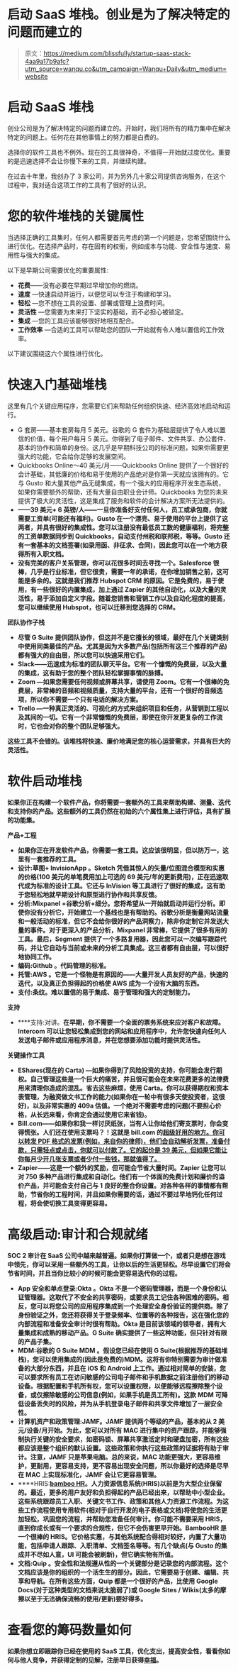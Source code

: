 # 启动 SaaS 堆栈。创业是为了解决特定的问题而建立的

> 原文：<https://medium.com/blissfully/startup-saas-stack-4aa9a17b9afc?utm_source=wanqu.co&utm_campaign=Wanqu+Daily&utm_medium=website>

# 启动 SaaS 堆栈

创业公司是为了解决特定的问题而建立的。开始时，我们将所有的精力集中在解决特定的问题上。任何花在其他事情上的努力都是白费的。

选择你的软件工具也不例外。现在的工具很神奇，不值得一开始就过度优化。重要的是迅速选择不会让你慢下来的工具，并继续构建。

在过去十年里，我创办了 3 家公司，并为另外几十家公司提供咨询服务，在这个过程中，我对适合这项工作的工具有了很好的认识。

# 您的软件堆栈的关键属性

当选择正确的工具集时，任何人都需要首先考虑的第一个问题是，您希望围绕什么进行优化。在选择产品时，存在固有的权衡，例如成本与功能、安全性与速度、易用性与强大的集成。

以下是早期公司需要优化的重要属性:

*   **花费**——没有必要在早期过早增加你的燃烧。
*   **速度** —快速启动并运行，以便您可以专注于构建和学习。
*   **轻松** —您不想在工具的设置、部署或管理上浪费时间。
*   **灵活性** —您需要为未来打下坚实的基础，而不必担心被锁定。
*   **集成** —您的工具应该能够很好地相互配合。
*   **工作效率** —合适的工具可以帮助您的团队一开始就有令人难以置信的工作效率。

以下建议围绕这六个属性进行优化。

# 快速入门基础堆栈

这里有几个关键应用程序，您需要它们来帮助任何组织快速、经济高效地启动和运行。



*   G 套房——基本套房每月 5 美元。谷歌的 G 套件为基础层提供了令人难以置信的价值，每个用户每月 5 美元。你得到了电子邮件、文件共享、办公套件、基本的协作和简单的身份。这几乎是早期科技公司的标准问题，如果你需要更强大的功能，它会给你足够的发展空间。
*   Quickbooks Online～40 美元/月——Quickbooks Online 提供了一个很好的会计基础，其低廉的价格和易于使用的产品绝对是你第一天就应该拥有的。它与 Gusto 和大量其他产品无缝集成，有一个强大的应用程序开发生态系统，如果你需要额外的帮助，还有大量自由职业会计师。Quickbooks 为您的未来提供了极大的灵活性，这是集成了服务和软件的会计解决方案所无法提供的。
*   [](https://gusto.com/r/DJnPf)**——39 美元+ 6 英镑/人——一旦你准备好支付任何人，员工或承包商，你就需要工资单(可能还有福利)。Gusto 在一个漂亮、易于使用的平台上提供了这两者，并具有很好的集成性。您可以注册没有最低员工数的健康福利，将完整的工资单数据同步到 Quickbooks，自动支付州税和联邦税，等等。Gusto 还有一套基本的文档签署(如录用函、非征求、合同)，因此您可以在一个地方获得所有入职文档。**
*   **没有完美的客户关系管理，你可以花很多时间去寻找一个。Salesforce 很棒，几乎是行业标准，但它很贵，需要一年的承诺，在你增加销售之前，这可能是多余的。这就是我们推荐 Hubspot CRM 的原因。它是免费的，易于使用，有一些很好的内置集成，加上通过 Zapier 的其他自动化，以及大量的灵活性，易于添加自定义字段。随着您销售和营销工作以及自动化程度的提高，您可以继续使用 Hubspot，也可以迁移到您选择的 CRM。**

****团队协作子栈****

*   **尽管 G Suite 提供团队协作，但这并不是它擅长的领域，最好在几个关键类别中使用同类最佳的产品。尤其是因为大多数产品(包括所有这三个推荐的产品)都有强大的自由层，所以您可以快速采用它们。**
*   ****Slack**——迅速成为标准的团队聊天平台。它有一个慷慨的免费层，以及大量的集成，这有助于您的整个团队轻松掌握事情的脉搏。**
*   ****Zoom** —如果您需要任何视频或屏幕共享，请使用 Zoom。它有一个很棒的免费层，非常棒的音频和视频质量，支持大量的平台，还有一个很好的音频选项，所以你不需要一个只有电话的解决方案。**
*   **Trello —一种真正灵活的、可视化的方式来组织项目和任务，从营销到工程以及其间的一切。它有一个非常慷慨的免费层，即使在你开发更复杂的工作流时，它也会对你的整个团队足够强大。**

**这些工具不会错的。该堆栈将快速、廉价地满足您的核心运营需求，并具有巨大的灵活性。**

# **软件启动堆栈**

**如果你正在构建一个软件产品，你将需要一套额外的工具来帮助构建、测量、迭代和支持你的产品。这些额外的工具仍然在初始的六个属性集上进行评估，具有扩展的功能集。**



****产品+工程****

*   **如果你正在开发软件产品，你需要一套工具。这应该很明显，但以防万一，这里有一套推荐的工具。**
*   ****设计:草图+ InvisionApp** 。Sketch 凭借其惊人的矢量/位图混合模型和实惠的价格(100 美元的单笔费用加上可选的 69 美元/年的更新费用)，正在迅速取代成为标准的设计工具。它还与 InVision 等工具进行了很好的集成，这有助于您轻松地就早期设计和原型进行协作和共享反馈。**
*   ****分析:Mixpanel +谷歌分析+细分**。您将希望从一开始就启动并运行分析。即使你没有分析它，开始建立一个基线也是有帮助的。谷歌分析是衡量网站流量和一般活动的标准，但它不会给你很好的产品洞察力，除非你定制它并发送大量的事件。对于更深入的产品分析，Mixpanel 非常棒，它提供了很多有用的工具。最后，Segment 提供了一个多路复用器，因此您可以一次编写跟踪代码，并让它自动与当前或未来的分析工具集成。这三者都有自由层，可以很好地协同工作。**
*   ****编码:Github** 。代码管理的标准。**
*   ****托管:AWS** 。它是一个怪物是有原因的——大量开发人员友好的产品，快速的迭代，以及真正负担得起的价格使 AWS 成为一个没有大脑的东西。**
*   ****支付:条纹**。难以置信的易于集成、易于管理和强大的定制能力。**

****支持****

*   ****支持:对讲。**在早期，你不需要一个全面的票务系统来应对客户和故障。Intercom 可以让您轻松集成到您的网站和应用程序中，允许您快速向任何人发送电子邮件或应用程序消息，并在您想要添加功能时提供灵活性。**

****关键操作工具****

*   **EShares(现在的 Carta) —如果你得到了风险投资的支持，你可能会发行期权。自己管理这些是一个巨大的痛苦，并且很可能会在未来花费更多的法律费用来清理你造成的混乱。省去这些麻烦，使用 Carta。你可以获得期权和资本表管理，为融资做文书工作的能力(如果你在一轮中有很多天使投资者，这很好)，以及非常实惠的 409a 估值。一个绝对不需要考虑的问题(不要担心价格，从长远来看，你肯定会通过使用它来省钱)。**
*   **Bill.com——如果你和我一样讨厌纸张，当有人让你给他们寄支票时，你会变得慌张。人们还在使用支票吗？！这就是 bill.com 的[超级好用的地方。你可以转发 PDF 格式的发票(例如，来自你的律师)，他们会自动解析发票，准备付款，只需轻点或点击，你就可以付款了。它的起价是 39 美元，但如果它能让你每月少开几张支票或者少付一些钱，那就值得了。](http://bill.com/)**
*   **Zapier——这是一个额外的奖励，但可能会节省大量时间。Zapier 让您可以对 750 多种产品进行集成和自动化。他们有一个体面的免费计划和廉价的溢价产品，并可能会支付自己与 1 良好的整合你设置。对各种各样的事情都有帮助，节省你的工程时间，并且如果你需要的话，通过不要过早地钙化任何过程，将会使切换工具变得更容易。**

# **高级启动:审计和合规就绪**

**SOC 2 审计在 SaaS 公司中越来越普遍。如果你打算做一个，或者只是想在游戏中领先，你可以采用一些额外的工具，让你以后的生活更轻松。尽早设置它们将会节省时间，并且当你比较小的时候可能会更容易迭代你的过程。**



*   ****App 安全和单点登录:Okta** 。Okta 不是一个密码管理器，而是一个身份和认证管理器。这取代了不安全的共享密码，或要求员工记住各种困难的密码。相反，您可以将您公司的应用程序集成到一个处理安全身份验证的提供商。除了身份验证之外，您还将获得关于登录频率、位置等的各种报告，这在强化您的内部流程和准备安全审计时很有帮助。Okta 是目前该领域的领导者，拥有大量集成和成熟的移动产品。G Suite 确实提供了一些这种功能，但只针对有限的产品子集。**
*   ****MDM:谷歌的 G Suite MDM** 。假设您已经在使用 G Suite(根据推荐的基础堆栈)，您可以使用集成的(因此是免费的)MDM。这将有你特别需要为审计做准备的大部分东西，并且在 iOS 和 Android 上工作。通过相对简单的安装，您可以要求所有员工在访问敏感的公司电子邮件和手机数据之前注册他们的移动设备。根据配置和手机所有权，您可以设置权限，以便能够远程擦除整个设备，或仅擦除敏感的公司信息(例如，如果手机是员工所有)。这款 MDM 可降低设备丢失时的风险，并为从手机登录电子邮件和共享文件增加了一层安全性。**
*   **计算机资产和政策管理:JAMF。JAMF 提供两个等级的产品，基本的从 2 美元/设备/月开始。为此，您可以对所有 MAC 进行集中的资产跟踪，并能够强制执行关键的安全要求，如密码锁、屏幕共享激活定时和硬盘加密，所有这些都应该是整个组织的默认设置。这些政策和你执行这些政策的证据将有助于审计。注意，JAMF 只是苹果电脑。总的来说，MAC 功能更强大，更容易维护，更耐用，更容易支持，更不容易出现安全问题，所以你最好的选择是尽早在 MAC 上实现标准化，JAMF 会让它更容易管理。**
*   ****HRIS:**[**bamboo HR**](https://www.bamboohr.com/?utm_source=Par-BTI-Ref)。人力资源信息系统(HRIS)以前是为大型企业保留的。最近，更多的用户友好和负担得起的产品已经出来，以帮助中小型企业。这些系统跟踪员工入职、关键文书工作、政策和其他人力资源工作流程。为这些工作流程使用专用软件(相对于自行开发的电子表格或文档)将使您的生活更加轻松，巩固您的流程，并帮助您准备任何审计。你可能不需要采用 HRIS，直到你成长或有一个要求的合规性，但它不会伤害更早开始。BambooHR 是一个很棒的 HRIS。它价格实惠，与其他系统配合得相对较好，内置了大量功能，包括申请人跟踪、入职清单、文档签名等等。有几个缺点(与 Gusto 的集成并不尽如人意，UI 可能会被刷新)，但它确实物有所值。**
*   ****文档:Quip** 。安全性和法规遵从性的一个关键部分是记录您的内部流程。这个文档应该是你的组织的一个活生生的部分。因此，它需要易于创建、编辑、共享和导航。在所有这些方面，Quip 都是一个很好的产品，比使用 Google Docs(对于这种类型的文档来说太脆弱了)或 Google Sites / Wikis(太多的摩擦以至于无法确保流畅的使用/更新)要好得多。**

# **查看您的筹码数量如何**

**如果你想立即跟踪你已经在使用的 SaaS 工具，优化支出，提高安全性，看看你如何与他人竞争，并获得定制的见解，注册早日获得[幸福](https://www.blissfully.com/)。**






